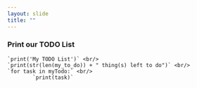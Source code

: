 ```yaml
---
layout: slide
title: ""
---
```

### Print our TODO List

    `print('My TODO List')` <br/>
    `print(str(len(my_to_do)) + " thing(s) left to do")` <br/>
    `for task in myTodo:` <br/>
            `print(task)`
